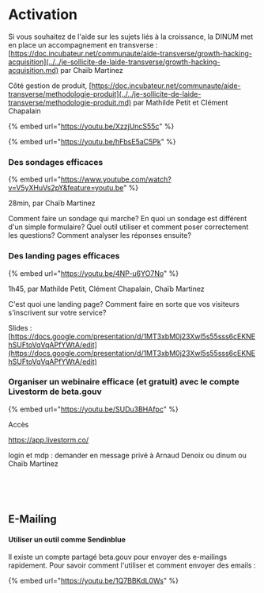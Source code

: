 # Activation

Si vous souhaitez de l'aide sur les sujets liés à la croissance, la DINUM met en place un accompagnement en transverse : [https://doc.incubateur.net/communaute/aide-transverse/growth-hacking-acquisition](../../je-sollicite-de-laide-transverse/growth-hacking-acquisition.md) par Chaïb Martinez

Côté gestion de produit, [https://doc.incubateur.net/communaute/aide-transverse/methodologie-produit](../../je-sollicite-de-laide-transverse/methodologie-produit.md) par Mathilde Petit et Clément Chapalain

{% embed url="https://youtu.be/XzzjUncS55c" %}

{% embed url="https://youtu.be/hFbsE5aC5Pk" %}



### Des sondages efficaces <a id="des-sondages-efficaces"></a>

{% embed url="https://www.youtube.com/watch?v=V5yXHuVs2pY&feature=youtu.be" %}

28min, par Chaïb Martinez

Comment faire un sondage qui marche? En quoi un sondage est différent d'un simple formulaire? Quel outil utiliser et comment poser correctement les questions? Comment analyser les réponses ensuite?

### Des landing pages efficaces <a id="des-landing-pages-efficaces"></a>

{% embed url="https://youtu.be/4NP-u6YO7No" %}



1h45, par Mathilde Petit, Clément Chapalain, Chaïb Martinez

C'est quoi une landing page? Comment faire en sorte que vos visiteurs s'inscrivent sur votre service?

Slides : [https://docs.google.com/presentation/d/1MT3xbM0j23Xwl5s55sss6cEKNEhSUFtoVqVqAPfYWtA/edit](https://docs.google.com/presentation/d/1MT3xbM0j23Xwl5s55sss6cEKNEhSUFtoVqVqAPfYWtA/edit)​

### Organiser un webinaire efficace \(et gratuit\) avec le compte Livestorm de beta.gouv <a id="organiser-un-webinaire-efficace-et-gratuit-avec-le-compte-livestorm-de-beta-gouv"></a>

{% embed url="https://youtu.be/SUDu3BHAfpc" %}



Accès

https://app.livestorm.co/

login et mdp : demander en message privé à Arnaud Denoix ou dinum ou Chaïb Martinez

​

​

## E-Mailing  <a id="mailing-en-masse"></a>

#### Utiliser un outil comme Sendinblue <a id="utiliser-mailjet"></a>

Il existe un compte partagé beta.gouv pour envoyer des e-mailings rapidement. Pour savoir comment l'utiliser et comment envoyer des emails : 

{% embed url="https://youtu.be/1Q7BBKdL0Ws" %}






